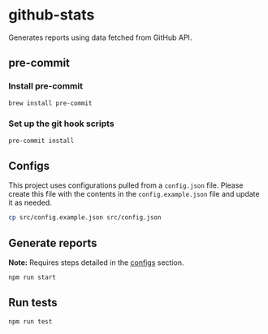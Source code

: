 # github-stats

Generates reports using data fetched from GitHub API.

## pre-commit

### Install pre-commit

```sh
brew install pre-commit
```

### Set up the git hook scripts

```sh
pre-commit install
```

## Configs

This project uses configurations pulled from a `config.json` file. Please create this file with the contents in the `config.example.json` file and update it as needed.

```sh
cp src/config.example.json src/config.json
```

## Generate reports

**Note:** Requires steps detailed in the [configs](#configs) section.

```sh
npm run start

```

## Run tests

```sh
npm run test
```
